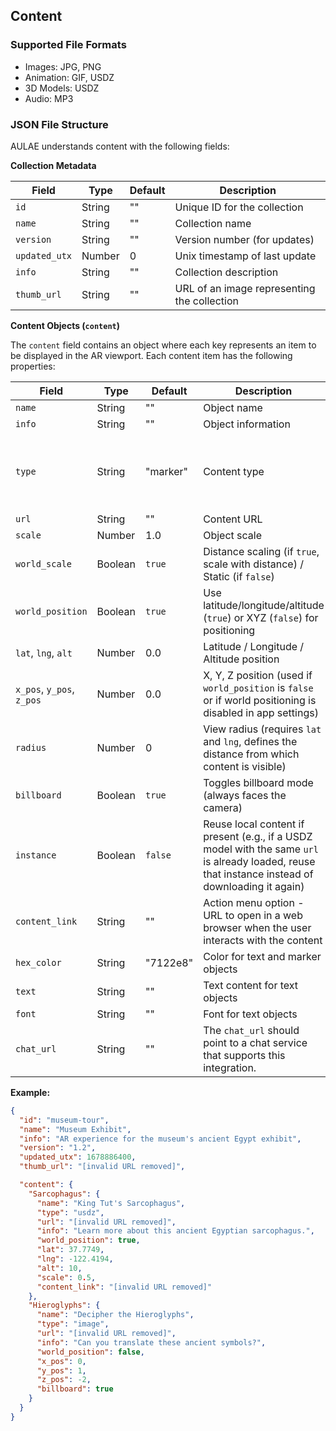 ## Content

### Supported File Formats

* Images: JPG, PNG
* Animation: GIF, USDZ
* 3D Models: USDZ
* Audio: MP3

### JSON File Structure

AULAE understands content with the following fields:

**Collection Metadata**

| Field        | Type   | Default | Description                      |
|--------------|--------|---------|----------------------------------|
| `id`         | String | ""      | Unique ID for the collection     |
| `name`       | String | ""      | Collection name                 |
| `version`    | String | ""      | Version number (for updates)    |
| `updated_utx`| Number | 0       | Unix timestamp of last update | 
| `info`       | String | ""      | Collection description           |
| `thumb_url`  | String | ""      | URL of an image representing the collection |

**Content Objects (`content`)**

The `content` field contains an object where each key represents an item to be displayed in the AR viewport. Each content item has the following properties:

| Field                     | Type    | Default  | Description                                                                                                            | Options                                           |
|---------------------------|---------|----------|------------------------------------------------------------------------------------------------------------------------|---------------------------------------------------|
| `name`                    | String  | ""       | Object name                                                                                                            |                                                   |
| `info`                    | String  | ""       | Object information                                                                                                     |                                                   |
| `type`                    | String  | "marker" | Content type                                                                                                           | "image", "gif", "usdz", "text", "marker", "audio" |
| `url`                     | String  | ""       | Content URL                                                                                                            |                                                   |
| `scale`                   | Number  | 1.0      | Object scale                                                                                                           |                                                   |
| `world_scale`             | Boolean | `true`   | Distance scaling (if `true`, scale with distance) / Static (if `false`)                                                |                                                   |
| `world_position`          | Boolean | `true`   | Use latitude/longitude/altitude (`true`) or XYZ (`false`) for positioning                                              |                                                   |
| `lat`, `lng`, `alt`       | Number  | 0.0      | Latitude / Longitude / Altitude position                                                                               |                                                   |
| `x_pos`, `y_pos`, `z_pos` | Number  | 0.0      | X, Y, Z position (used if `world_position` is `false` or if world positioning is disabled in app settings)             |                                                   |
| `radius`                  | Number  | 0        | View radius (requires `lat` and `lng`, defines the distance from which content is visible)                             |                                                   |
| `billboard`               | Boolean | `true`   | Toggles billboard mode (always faces the camera)                                                                       |                                                   |
| `instance`                | Boolean | `false`  | Reuse local content if present (e.g., if a USDZ model with the same `url` is already loaded, reuse that instance instead of downloading it again)                          |
| `content_link`            | String  | ""       | Action menu option - URL to open in a web browser when the user interacts with the content                             |                                                   |
| `hex_color`               | String  | "7122e8" | Color for text and marker objects                                                                                      |                                                   |
| `text`                    | String  | ""       | Text content for text objects                                                                                          |                                                   |
| `font`                    | String  | ""       | Font for text objects                                                                                                  |                                                   |
| `chat_url`                | String  | ""       | The `chat_url` should point to a chat service that supports this integration.                                          |                                                   |


**Example:**

```json
{
  "id": "museum-tour",
  "name": "Museum Exhibit",
  "info": "AR experience for the museum's ancient Egypt exhibit",
  "version": "1.2",
  "updated_utx": 1678886400, 
  "thumb_url": "[invalid URL removed]",

  "content": {
    "Sarcophagus": {
      "name": "King Tut's Sarcophagus",
      "type": "usdz",
      "url": "[invalid URL removed]",
      "info": "Learn more about this ancient Egyptian sarcophagus.",
      "world_position": true,
      "lat": 37.7749, 
      "lng": -122.4194,
      "alt": 10, 
      "scale": 0.5,
      "content_link": "[invalid URL removed]" 
    },
    "Hieroglyphs": {
      "name": "Decipher the Hieroglyphs",
      "type": "image",
      "url": "[invalid URL removed]",
      "info": "Can you translate these ancient symbols?",
      "world_position": false,
      "x_pos": 0,
      "y_pos": 1,
      "z_pos": -2,
      "billboard": true 
    }
  }
}
